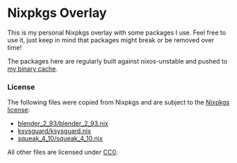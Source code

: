 # Nixpkgs Overlay

This is my personal Nixpkgs overlay with some packages I use. Feel free to use
it, just keep in mind that packages might break or be removed over time!

The packages here are regularly built against nixos-unstable and pushed to [my
binary cache][1].

### License

The following files were copied from Nixpkgs and are subject to the [Nixpkgs license][2]:

- [blender_2_93/blender_2_93.nix](./blender_2_93/blender_2_93.nix)
- [ksysguard/ksysguard.nix](./ksysguard/ksysguard.nix)
- [squeak_4_10/squeak_4_10.nix](./squeak_4_10/squeak_4_10.nix)

All other files are licensed under [CC0][3].

[1]: https://internetunexplorer.cachix.org/
[2]: https://github.com/NixOS/nixpkgs/blob/master/COPYING
[3]: https://creativecommons.org/publicdomain/zero/1.0/
